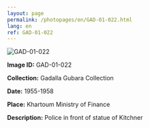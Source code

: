 ```yaml
---
layout: page
permalink: /photopages/en/GAD-01-022.html
lang: en
ref: GAD-01-022
---
```


![GAD-01-022](/smallimages/GAD-01-022-600.jpg)

**Image ID:** GAD-01-022

**Collection:** Gadalla Gubara Collection

**Date:** 1955-1958

**Place:** Khartoum Ministry of Finance

**Description:** Police in front of statue of Kitchner
